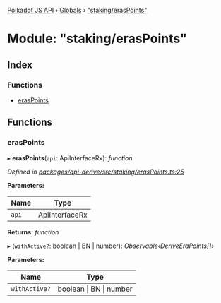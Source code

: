 [Polkadot JS API](../README.md) › [Globals](../globals.md) › ["staking/erasPoints"](_staking_eraspoints_.md)

# Module: "staking/erasPoints"

## Index

### Functions

* [erasPoints](_staking_eraspoints_.md#eraspoints)

## Functions

###  erasPoints

▸ **erasPoints**(`api`: ApiInterfaceRx): *function*

*Defined in [packages/api-derive/src/staking/erasPoints.ts:25](https://github.com/polkadot-js/api/blob/69351ceb9e/packages/api-derive/src/staking/erasPoints.ts#L25)*

**Parameters:**

Name | Type |
------ | ------ |
`api` | ApiInterfaceRx |

**Returns:** *function*

▸ (`withActive?`: boolean | BN | number): *Observable‹DeriveEraPoints[]›*

**Parameters:**

Name | Type |
------ | ------ |
`withActive?` | boolean &#124; BN &#124; number |
